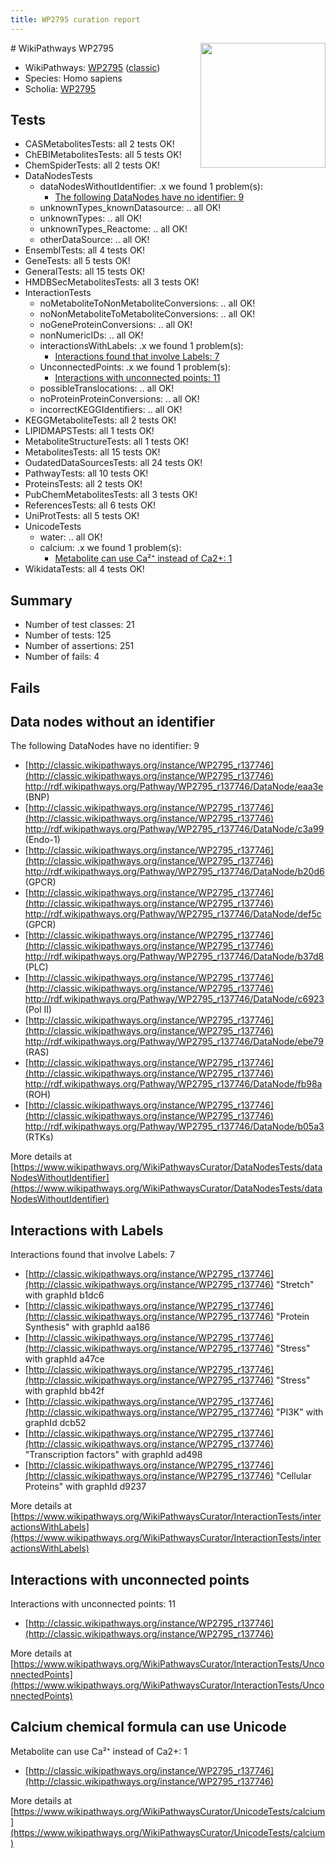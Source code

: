 ```yaml
---
title: WP2795 curation report
---
```


<img style="float: right; width: 200px" src="https://upload.wikimedia.org/wikipedia/commons/thumb/8/83/Wplogo_with_text_500.png/640px-Wplogo_with_text_500.png" />
# WikiPathways WP2795

* WikiPathways: [WP2795](https://wikipathways.org/pathways/WP2795) ([classic](https://classic.wikipathways.org/instance/WP2795))
* Species: Homo sapiens
* Scholia: [WP2795](https://scholia.toolforge.org/wikipathways/WP2795)
## Tests
* CASMetabolitesTests: all 2 tests OK!
* ChEBIMetabolitesTests: all 5 tests OK!
* ChemSpiderTests: all 2 tests OK!
* DataNodesTests
    * dataNodesWithoutIdentifier: .x we found 1 problem(s):
        * [The following DataNodes have no identifier: 9](#d2d32fa8)
    * unknownTypes_knownDatasource: .. all OK!
    * unknownTypes: .. all OK!
    * unknownTypes_Reactome: .. all OK!
    * otherDataSource: .. all OK!
* EnsemblTests: all 4 tests OK!
* GeneTests: all 5 tests OK!
* GeneralTests: all 15 tests OK!
* HMDBSecMetabolitesTests: all 3 tests OK!
* InteractionTests
    * noMetaboliteToNonMetaboliteConversions: .. all OK!
    * noNonMetaboliteToMetaboliteConversions: .. all OK!
    * noGeneProteinConversions: .. all OK!
    * nonNumericIDs: .. all OK!
    * interactionsWithLabels: .x we found 1 problem(s):
        * [Interactions found that involve Labels: 7](#630d267e)
    * UnconnectedPoints: .x we found 1 problem(s):
        * [Interactions with unconnected points: 11](#7f1d4078)
    * possibleTranslocations: .. all OK!
    * noProteinProteinConversions: .. all OK!
    * incorrectKEGGIdentifiers: .. all OK!
* KEGGMetaboliteTests: all 2 tests OK!
* LIPIDMAPSTests: all 1 tests OK!
* MetaboliteStructureTests: all 1 tests OK!
* MetabolitesTests: all 15 tests OK!
* OudatedDataSourcesTests: all 24 tests OK!
* PathwayTests: all 10 tests OK!
* ProteinsTests: all 2 tests OK!
* PubChemMetabolitesTests: all 3 tests OK!
* ReferencesTests: all 6 tests OK!
* UniProtTests: all 5 tests OK!
* UnicodeTests
    * water: .. all OK!
    * calcium: .x we found 1 problem(s):
        * [Metabolite can use Ca²⁺ instead of Ca2+: 1](#11d84c22)
* WikidataTests: all 4 tests OK!


## Summary

* Number of test classes: 21
* Number of tests: 125
* Number of assertions: 251
* Number of fails: 4

## Fails

<a name="d2d32fa8" />

## Data nodes without an identifier

The following DataNodes have no identifier: 9

* [http://classic.wikipathways.org/instance/WP2795_r137746](http://classic.wikipathways.org/instance/WP2795_r137746) http://rdf.wikipathways.org/Pathway/WP2795_r137746/DataNode/eaa3e (BNP)
* [http://classic.wikipathways.org/instance/WP2795_r137746](http://classic.wikipathways.org/instance/WP2795_r137746) http://rdf.wikipathways.org/Pathway/WP2795_r137746/DataNode/c3a99 (Endo-1)
* [http://classic.wikipathways.org/instance/WP2795_r137746](http://classic.wikipathways.org/instance/WP2795_r137746) http://rdf.wikipathways.org/Pathway/WP2795_r137746/DataNode/b20d6 (GPCR)
* [http://classic.wikipathways.org/instance/WP2795_r137746](http://classic.wikipathways.org/instance/WP2795_r137746) http://rdf.wikipathways.org/Pathway/WP2795_r137746/DataNode/def5c (GPCR)
* [http://classic.wikipathways.org/instance/WP2795_r137746](http://classic.wikipathways.org/instance/WP2795_r137746) http://rdf.wikipathways.org/Pathway/WP2795_r137746/DataNode/b37d8 (PLC)
* [http://classic.wikipathways.org/instance/WP2795_r137746](http://classic.wikipathways.org/instance/WP2795_r137746) http://rdf.wikipathways.org/Pathway/WP2795_r137746/DataNode/c6923 (Pol II)
* [http://classic.wikipathways.org/instance/WP2795_r137746](http://classic.wikipathways.org/instance/WP2795_r137746) http://rdf.wikipathways.org/Pathway/WP2795_r137746/DataNode/ebe79 (RAS)
* [http://classic.wikipathways.org/instance/WP2795_r137746](http://classic.wikipathways.org/instance/WP2795_r137746) http://rdf.wikipathways.org/Pathway/WP2795_r137746/DataNode/fb98a (ROH)
* [http://classic.wikipathways.org/instance/WP2795_r137746](http://classic.wikipathways.org/instance/WP2795_r137746) http://rdf.wikipathways.org/Pathway/WP2795_r137746/DataNode/b05a3 (RTKs)


More details at [https://www.wikipathways.org/WikiPathwaysCurator/DataNodesTests/dataNodesWithoutIdentifier](https://www.wikipathways.org/WikiPathwaysCurator/DataNodesTests/dataNodesWithoutIdentifier)

<a name="630d267e" />

## Interactions with Labels

Interactions found that involve Labels: 7

* [http://classic.wikipathways.org/instance/WP2795_r137746](http://classic.wikipathways.org/instance/WP2795_r137746) "Stretch" with graphId b1dc6
* [http://classic.wikipathways.org/instance/WP2795_r137746](http://classic.wikipathways.org/instance/WP2795_r137746) "Protein Synthesis" with graphId aa186
* [http://classic.wikipathways.org/instance/WP2795_r137746](http://classic.wikipathways.org/instance/WP2795_r137746) "Stress" with graphId a47ce
* [http://classic.wikipathways.org/instance/WP2795_r137746](http://classic.wikipathways.org/instance/WP2795_r137746) "Stress" with graphId bb42f
* [http://classic.wikipathways.org/instance/WP2795_r137746](http://classic.wikipathways.org/instance/WP2795_r137746) "PI3K" with graphId dcb52
* [http://classic.wikipathways.org/instance/WP2795_r137746](http://classic.wikipathways.org/instance/WP2795_r137746) "Transcription factors" with graphId ad498
* [http://classic.wikipathways.org/instance/WP2795_r137746](http://classic.wikipathways.org/instance/WP2795_r137746) "Cellular Proteins" with graphId d9237


More details at [https://www.wikipathways.org/WikiPathwaysCurator/InteractionTests/interactionsWithLabels](https://www.wikipathways.org/WikiPathwaysCurator/InteractionTests/interactionsWithLabels)

<a name="7f1d4078" />

## Interactions with unconnected points

Interactions with unconnected points: 11

* [http://classic.wikipathways.org/instance/WP2795_r137746](http://classic.wikipathways.org/instance/WP2795_r137746)


More details at [https://www.wikipathways.org/WikiPathwaysCurator/InteractionTests/UnconnectedPoints](https://www.wikipathways.org/WikiPathwaysCurator/InteractionTests/UnconnectedPoints)

<a name="11d84c22" />

## Calcium chemical formula can use Unicode

Metabolite can use Ca²⁺ instead of Ca2+: 1

* [http://classic.wikipathways.org/instance/WP2795_r137746](http://classic.wikipathways.org/instance/WP2795_r137746)


More details at [https://www.wikipathways.org/WikiPathwaysCurator/UnicodeTests/calcium](https://www.wikipathways.org/WikiPathwaysCurator/UnicodeTests/calcium)

